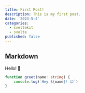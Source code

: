 ```yaml
---
title: First Post!
description: This is my first post.
date: '2023-5-4'
categories:
  - sveltekit
  - svelte
published: false
---
```


## Markdown

Hello! 🙂

```ts
function greet(name: string) {
	console.log(`Hey ${name}! 😊`)
}
```
